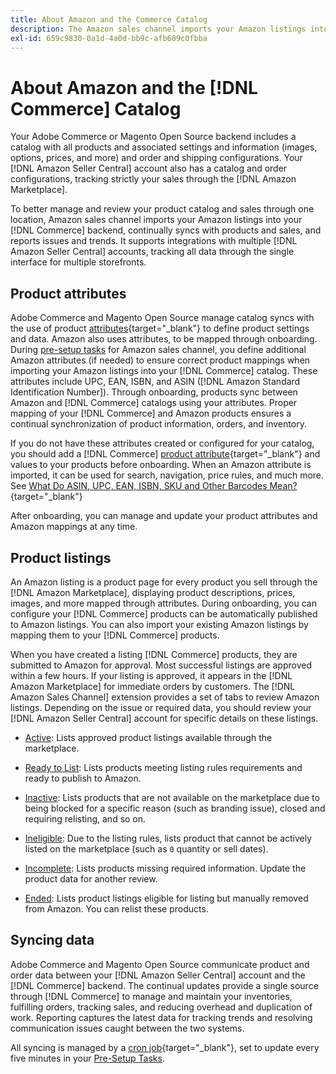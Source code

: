 ```yaml
---
title: About Amazon and the Commerce Catalog
description: The Amazon sales channel imports your Amazon listings into your Commerce backend, and continually syncs with products and sales.
exl-id: 659c9830-0a1d-4a0d-bb9c-afb609c0fbba
---
```

# About Amazon and the [!DNL Commerce] Catalog

Your Adobe Commerce or Magento Open Source backend includes a catalog with all products and associated settings and information (images, options, prices, and more) and order and shipping configurations. Your [!DNL Amazon Seller Central] account also has a catalog and order configurations, tracking strictly your sales through the [!DNL Amazon Marketplace].

To better manage and review your product catalog and sales through one location, Amazon sales channel imports your Amazon listings into your [!DNL Commerce] backend, continually syncs with products and sales, and reports issues and trends. It supports integrations with multiple [!DNL Amazon Seller Central] accounts, tracking all data through the single interface for multiple storefronts.

## Product attributes

Adobe Commerce and Magento Open Source manage catalog syncs with the use of product [attributes](https://docs.magento.com/user-guide/catalog/product-attributes.html){target="_blank"} to define product settings and data. Amazon also uses attributes, to be mapped through onboarding. During [pre-setup tasks](./amazon-pre-setup-tasks.md) for Amazon sales channel, you define additional Amazon attributes (if needed) to ensure correct product mappings when importing your Amazon listings into your [!DNL Commerce] catalog. These attributes include UPC, EAN, ISBN, and ASIN ([!DNL Amazon Standard Identification Number]). Through onboarding, products sync between Amazon and [!DNL Commerce] catalogs using your attributes. Proper mapping of your [!DNL Commerce] and Amazon products ensures a continual synchronization of product information, orders, and inventory.

If you do not have these attributes created or configured for your catalog, you should add a [!DNL Commerce] [product attribute](https://docs.magento.com/user-guide/catalog/product-attributes.html){target="_blank"} and values to your products before onboarding. When an Amazon attribute is imported, it can be used for search, navigation, price rules, and much more. See [What Do ASIN, UPC, EAN, ISBN, SKU and Other Barcodes Mean?](https://sellerskills.com/multi-channel-operations/what-asin-upc-ean-isbn-sku-and-other-barcodes-mean/#what-is-isbn-number){target="_blank"}

After onboarding, you can manage and update your product attributes and Amazon mappings at any time.

## Product listings

An Amazon listing is a product page for every product you sell through the [!DNL Amazon Marketplace], displaying product descriptions, prices, images, and more mapped through attributes. During onboarding, you can configure your [!DNL Commerce] products can be automatically published to Amazon listings. You can also import your existing Amazon listings by mapping them to your [!DNL Commerce] products.

When you have created a listing [!DNL Commerce] products, they are submitted to Amazon for approval. Most successful listings are approved within a few hours. If your listing is approved, it appears in the [!DNL Amazon Marketplace] for immediate orders by customers. The [!DNL Amazon Sales Channel] extension provides a set of tabs to review Amazon listings. Depending on the issue or required data, you should review your [!DNL Amazon Seller Central] account for specific details on these listings.

- [Active](./active-listings.md): Lists approved product listings available through the marketplace.

- [Ready to List](./ready-to-list.md): Lists products meeting listing rules requirements and ready to publish to Amazon.

- [Inactive](./inactive-listings.md): Lists products that are not available on the marketplace due to being blocked for a specific reason (such as branding issue), closed and requiring relisting, and so on.

- [Ineligible](./ineligible-listings.md): Due to the listing rules, lists product that cannot be actively listed on the marketplace (such as `0` quantity or sell dates).

- [Incomplete](./incomplete-listings.md): Lists products missing required information. Update the product data for another review.

- [Ended](./ended-listings.md): Lists product listings eligible for listing but manually removed from Amazon. You can relist these products.

## Syncing data

Adobe Commerce and Magento Open Source communicate product and order data between your [!DNL Amazon Seller Central] account and the [!DNL Commerce] backend. The continual updates provide a single source through [!DNL Commerce] to manage and maintain your inventories, fulfilling orders, tracking sales, and reducing overhead and duplication of work. Reporting captures the latest data for tracking trends and resolving communication issues caught between the two systems.

All syncing is managed by a [cron job](https://docs.magento.com/user-guide/system/cron.html){target="_blank"}, set to update every five minutes in your [Pre-Setup Tasks](./amazon-pre-setup-tasks.md).
